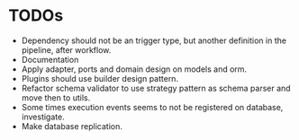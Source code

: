 # TODOs

- Dependency should not be an trigger type, but another definition in the pipeline, after workflow.
- Documentation
- Apply adapter, ports and domain design on models and orm.
- Plugins should use builder design pattern.
- Refactor schema validator to use strategy pattern as schema parser and move then to utils.
- Some times execution events seems to not be registered on database, investigate.
- Make database replication.
